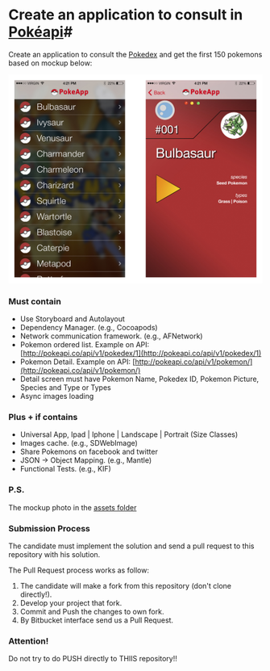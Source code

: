 # Create an application to consult in [Pokéapi](http://pokeapi.co/)#

Create an application to consult the [Pokedex](http://pokeapi.co/api/v1/pokedex/1/) and get the first 150 pokemons based on mockup below:


![mockup.png](https://raw.githubusercontent.com/Slideworks/challenge-ios/master/assets/mockup.png)

### **Must contain** ###

* Use Storyboard and Autolayout
* Dependency Manager. (e.g., Cocoapods)
* Network communication framework. (e.g., AFNetwork)
* Pokemon ordered list. Example on API: [http://pokeapi.co/api/v1/pokedex/1](http://pokeapi.co/api/v1/pokedex/1)
* Pokemon Detail. Example on API: [http://pokeapi.co/api/v1/pokemon/](http://pokeapi.co/api/v1/pokemon/)
* Detail screen must have Pokemon Name, Pokedex ID, Pokemon Picture, Species and Type or Types
* Async images loading

### **Plus + if contains** ###

* Universal App, Ipad | Iphone | Landscape | Portrait (Size Classes)
* Images cache. (e.g., SDWebImage)
* Share Pokemons on facebook and twitter
* JSON -> Object Mapping. (e.g., Mantle)
* Functional Tests. (e.g., KIF)

### **P.S.** ###

The mockup photo in the [assets folder](https://github.com/Slideworks/challenge-ios/tree/master/assets)

### **Submission Process** ###
The candidate must implement the solution and send a pull request to this repository with his solution.

The Pull Request process works as follow:

1. The candidate will make a fork from this repository (don't clone directly!).
2. Develop your project that fork.
3. Commit and Push the changes to own fork.
4. By Bitbucket interface send us a Pull Request.

### **Attention!** ###
Do not try to do PUSH directly to THIIS repository!!